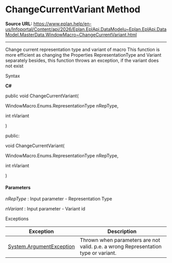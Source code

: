 # ChangeCurrentVariant Method

**Source URL:** https://www.eplan.help/en-us/Infoportal/Content/api/2026/Eplan.EplApi.DataModelu~Eplan.EplApi.DataModel.MasterData.WindowMacro~ChangeCurrentVariant.html

---

Change current representation type and variant of macro This function is more efficient as changing the Properties RepresentationType and Variant separately besides, this function throws an exception, if the variant does not exist

Syntax

**C#**



public void ChangeCurrentVariant( 

   WindowMacro.Enums.RepresentationType nRepType,

   int nVariant

)

public:

void ChangeCurrentVariant( 

   WindowMacro.Enums.RepresentationType nRepType,

   int nVariant

)


#### Parameters

*nRepType*
:   Input parameter - Representation Type

*nVariant*
:   Input parameter - Variant id

Exceptions

| Exception | Description |
| --- | --- |
| [System.ArgumentException](#) | Thrown when parameters are not valid. p.e. a wrong Representation type or variant. |
